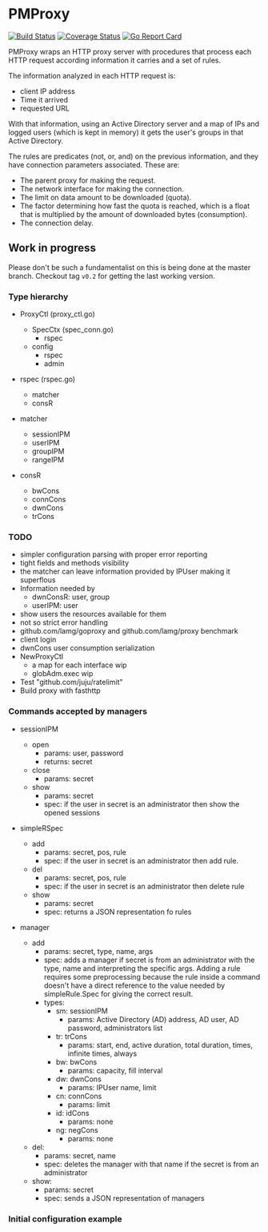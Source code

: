 # PMProxy

[![Build Status](https://travis-ci.com/lamg/pmproxy.svg?branch=master)](https://travis-ci.com/lamg/pmproxy) [![Coverage Status](https://coveralls.io/repos/github/lamg/pmproxy/badge.svg?branch=master)](https://coveralls.io/github/lamg/pmproxy?branch=master) [![Go Report Card](https://goreportcard.com/badge/github.com/lamg/pmproxy)](https://goreportcard.com/report/github.com/lamg/pmproxy)

PMProxy wraps an HTTP proxy server with procedures that process each HTTP request according information it carries and a set of rules.

The information analyzed in each HTTP request is:
- client IP address
- Time it arrived
- requested URL

With that information, using an Active Directory server and a map of IPs and logged users (which is kept in memory) it gets
the user's groups in that Active Directory.

The rules are predicates (not, or, and) on the previous information, and they have connection parameters associated. These are:
- The parent proxy for making the request.
- The network interface for making the connection.
- The limit on data amount to be downloaded (quota).
- The factor determining how fast the quota is reached, which is a float that is multiplied by the amount of downloaded bytes (consumption).
- The connection delay.

## Work in progress

Please don't be such a fundamentalist on this is being done at the master branch. Checkout tag `v0.2` for getting the last working version.

### Type hierarchy

- ProxyCtl (proxy_ctl.go)
  - SpecCtx (spec_conn.go)
    - rspec
  - config
    - rspec
    - admin

- rspec (rspec.go)
  - matcher
  - consR

- matcher
  - sessionIPM
  - userIPM
  - groupIPM
  - rangeIPM

- consR
  - bwCons
  - connCons
  - dwnCons
  - trCons

### TODO
- simpler configuration parsing with proper error reporting
- tight fields and methods visibility
- the matcher can leave information provided by IPUser making it superflous
- Information needed by
  - dwnConsR: user, group
  - userIPM: user
- show users the resources available for them
- not so strict error handling
- github.com/lamg/goproxy and github.com/lamg/proxy benchmark
- client login
- dwnCons user consumption serialization
- NewProxyCtl
  - a map for each interface wip
  - globAdm.exec wip
- Test "github.com/juju/ratelimit"
- Build proxy with fasthttp

### Commands accepted by managers

- sessionIPM
  - open
    - params: user, password
    - returns: secret
  - close
    - params: secret
  - show
    - params: secret
    - spec: if the user in secret is an administrator then show the opened sessions

- simpleRSpec
  - add
    - params: secret, pos, rule
    - spec: if the user in secret is an administrator then add rule.
  - del
    - params: secret, pos, rule
    - spec: if the user in secret is an administrator then delete rule
  - show
    - params: secret
    - spec: returns a JSON representation fo rules

- manager
  - add
    - params: secret, type, name, args
    - spec: adds a manager if secret is from an administrator with the type, name and interpreting the specific args. Adding a rule requires some preprocessing because the rule inside a command doesn't have a direct reference to the value needed by simpleRule.Spec for giving the correct result.
    - types:
      - sm: sessionIPM
        - params: Active Directory (AD) address, AD user, AD password, administrators list
      - tr: trCons
        - params: start, end, active duration, total duration, times, infinite times, always
      - bw: bwCons
        - params: capacity, fill interval
      - dw: dwnCons
        - params: IPUser name, limit
      - cn: connCons
        - params: limit
      - id: idCons
        - params: none
      - ng: negCons
        - params: none
  - del:
    - params: secret, name
    - spec: deletes the manager with that name if the secret is from an administrator
  - show:
    - params: secret
    - spec: sends a JSON representation of managers

### Initial configuration example
